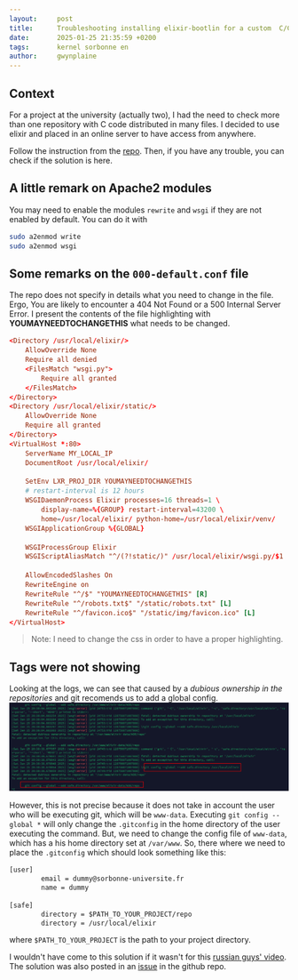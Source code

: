 ```yaml
---
layout:     post
title:      Troubleshooting installing elixir-bootlin for a custom  C/C++ project
date:       2025-01-25 21:35:59 +0200
tags:       kernel sorbonne en
author:     gwynplaine
---
```


## Context
For a project at the university (actually two), I had the need to check more 
than one repository with C code distributed in many files. I decided to use 
elixir and placed in an online server to have access from anywhere.

Follow the instruction from the [repo](https://github.com/bootlin/elixir). Then, 
if you have any trouble, you can check if the solution is here.

## A little remark on Apache2 modules

You may need to enable the modules `rewrite` and `wsgi` if they are not enabled 
by default. You can do it with
```bash
sudo a2enmod write
sudo a2enmod wsgi
```

## Some remarks on the `000-default.conf` file
The repo does not specify in details what you need to change in the file. Ergo, 
You are likely to encounter a 404 Not Found or a 500 Internal Server Error. I 
present the contents of the file highlighting with **YOUMAYNEEDTOCHANGETHIS** 
what needs to be changed.

```conf
<Directory /usr/local/elixir/>
    AllowOverride None
    Require all denied
    <FilesMatch "wsgi.py">
        Require all granted
    </FilesMatch>
</Directory>
<Directory /usr/local/elixir/static/>
    AllowOverride None
    Require all granted
</Directory>
<VirtualHost *:80>
    ServerName MY_LOCAL_IP
    DocumentRoot /usr/local/elixir/

    SetEnv LXR_PROJ_DIR YOUMAYNEEDTOCHANGETHIS
    # restart-interval is 12 hours
    WSGIDaemonProcess Elixir processes=16 threads=1 \
        display-name=%{GROUP} restart-interval=43200 \
        home=/usr/local/elixir/ python-home=/usr/local/elixir/venv/
    WSGIApplicationGroup %{GLOBAL}

    WSGIProcessGroup Elixir
    WSGIScriptAliasMatch "^/(?!static/)" /usr/local/elixir/wsgi.py/$1

    AllowEncodedSlashes On
    RewriteEngine on
    RewriteRule "^/$" "YOUMAYNEEDTOCHANGETHIS" [R]
    RewriteRule "^/robots.txt$" "/static/robots.txt" [L]
    RewriteRule "^/favicon.ico$" "/static/img/favicon.ico" [L]
</VirtualHost>
```

> Note: I need to change the css in order to have a proper highlighting.

## Tags were not showing
Looking at the logs, we can see that caused by a _dubious ownership in the repositories_ 
and git recomends us to add a global config.
![apache-logs](/assets/img/lxr/elixir-apache-logs.png)

However, this is not precise because it does not take in account the user who 
will be executing git, which will be `www-data`. Executing `git config --global *` 
will only change the `.gitconfig` in the home directory of the user executing 
the command. But, we need to change the config file of `www-data`, which has a 
his home directory set at `/var/www`. So, there where we need to place the 
`.gitconfig` which should look something like this:

```
[user]
        email = dummy@sorbonne-universite.fr
        name = dummy

[safe]
        directory = $PATH_TO_YOUR_PROJECT/repo
        directory = /usr/local/elixir
```
where `$PATH_TO_YOUR_PROJECT` is the path to your project directory.


I wouldn't have come to this solution if it wasn't for this 
[russian guys' video](https://www.youtube.com/watch?v=B6-afXtFd50). The solution 
was also posted in an [issue](https://github.com/bootlin/elixir/issues/223) in 
the github repo.

